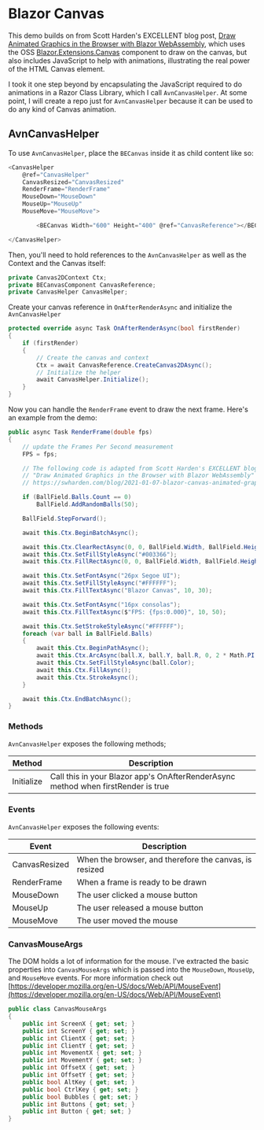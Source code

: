 # Blazor Canvas

This demo builds on from Scott Harden's EXCELLENT blog post, [Draw Animated Graphics in the Browser with Blazor WebAssembly](https://swharden.com/blog/2021-01-07-blazor-canvas-animated-graphics/), which uses the OSS [Blazor.Extensions.Canvas](https://github.com/BlazorExtensions/Canvas) component to draw on the canvas, but also includes JavaScript to help with animations, illustrating the real power of the HTML Canvas element. 

I took it one step beyond by encapsulating the JavaScript required to do animations in a Razor Class Library, which I call `AvnCanvasHelper`. At some point, I will create a repo just for `AvnCanvasHelper` because it can be used to do any kind of Canvas animation.

## AvnCanvasHelper

To use `AvnCanvasHelper`, place the `BECanvas` inside it as child content like so:

```c#
<CanvasHelper 
    @ref="CanvasHelper"
    CanvasResized="CanvasResized" 
    RenderFrame="RenderFrame"
    MouseDown="MouseDown"
    MouseUp="MouseUp"
    MouseMove="MouseMove">

        <BECanvas Width="600" Height="400" @ref="CanvasReference"></BECanvas>

</CanvasHelper>
```

Then, you'll need to hold references to the `AvnCanvasHelper` as well as the Context and the Canvas itself:

```c#
private Canvas2DContext Ctx;
private BECanvasComponent CanvasReference;
private CanvasHelper CanvasHelper;
```

Create your canvas reference in `OnAfterRenderAsync` and initialize the `AvnCanvasHelper`

```c#
protected override async Task OnAfterRenderAsync(bool firstRender)
{
    if (firstRender)
    {
        // Create the canvas and context
        Ctx = await CanvasReference.CreateCanvas2DAsync();
        // Initialize the helper
        await CanvasHelper.Initialize();
    }
}
```

Now you can handle the `RenderFrame` event to draw the next frame. Here's an example from the demo:

```c#
public async Task RenderFrame(double fps)
{
    // update the Frames Per Second measurement
    FPS = fps;

    // The following code is adapted from Scott Harden's EXCELLENT blog post, 
    // "Draw Animated Graphics in the Browser with Blazor WebAssembly"
    // https://swharden.com/blog/2021-01-07-blazor-canvas-animated-graphics/

    if (BallField.Balls.Count == 0)
        BallField.AddRandomBalls(50);

    BallField.StepForward();

    await this.Ctx.BeginBatchAsync();

    await this.Ctx.ClearRectAsync(0, 0, BallField.Width, BallField.Height);
    await this.Ctx.SetFillStyleAsync("#003366");
    await this.Ctx.FillRectAsync(0, 0, BallField.Width, BallField.Height);

    await this.Ctx.SetFontAsync("26px Segoe UI");
    await this.Ctx.SetFillStyleAsync("#FFFFFF");
    await this.Ctx.FillTextAsync("Blazor Canvas", 10, 30);

    await this.Ctx.SetFontAsync("16px consolas");
    await this.Ctx.FillTextAsync($"FPS: {fps:0.000}", 10, 50);

    await this.Ctx.SetStrokeStyleAsync("#FFFFFF");
    foreach (var ball in BallField.Balls)
    {
        await this.Ctx.BeginPathAsync();
        await this.Ctx.ArcAsync(ball.X, ball.Y, ball.R, 0, 2 * Math.PI, false);
        await this.Ctx.SetFillStyleAsync(ball.Color);
        await this.Ctx.FillAsync();
        await this.Ctx.StrokeAsync();
    }

    await this.Ctx.EndBatchAsync();
}
```

### Methods

`AvnCanvasHelper` exposes the following methods;

| Method     | Description                                                  |
| ---------- | ------------------------------------------------------------ |
| Initialize | Call this in your Blazor app's OnAfterRenderAsync method when firstRender is true |

### Events

`AvnCanvasHelper` exposes the following events:

| Event         | Description                                            |
| ------------- | ------------------------------------------------------ |
| CanvasResized | When the browser, and therefore the canvas, is resized |
| RenderFrame   | When a frame is ready to be drawn                      |
| MouseDown     | The user clicked a mouse button                        |
| MouseUp       | The user released a mouse button                       |
| MouseMove     | The user moved the mouse                               |

### CanvasMouseArgs

The DOM holds a lot of information for the mouse. I've extracted the basic properties into `CanvasMouseArgs` which is passed into the `MouseDown`, `MouseUp`, and `MouseMove` events. For more information check out [https://developer.mozilla.org/en-US/docs/Web/API/MouseEvent](https://developer.mozilla.org/en-US/docs/Web/API/MouseEvent)

```c#
public class CanvasMouseArgs
{
    public int ScreenX { get; set; }
    public int ScreenY { get; set; }
    public int ClientX { get; set; }
    public int ClientY { get; set; }
    public int MovementX { get; set; }
    public int MovementY { get; set; }
    public int OffsetX { get; set; }
    public int OffsetY { get; set; }
    public bool AltKey { get; set; }
    public bool CtrlKey { get; set; }
    public bool Bubbles { get; set; }
    public int Buttons { get; set; }
    public int Button { get; set; }
}
```

